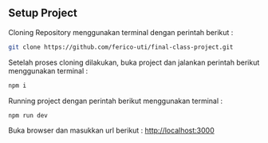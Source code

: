 ## Setup Project

Cloning Repository menggunakan terminal dengan perintah berikut :
```bash
git clone https://github.com/ferico-uti/final-class-project.git
```
Setelah proses cloning dilakukan, buka project dan jalankan perintah berikut menggunakan terminal :
```bash
npm i
```
Running project dengan perintah berikut menggunakan terminal :
```bash
npm run dev
```
Buka browser dan masukkan url berikut : [http://localhost:3000](http://localhost:3000)
